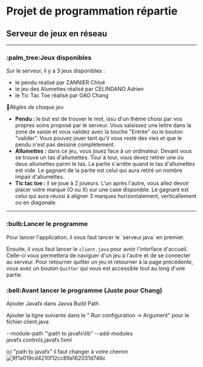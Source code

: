 <h1>Projet de programmation répartie </h1>
<h2>Serveur de jeux en réseau </h2>

------
<h3> :palm_tree:Jeux disponibles</h3>
Sur le serveur, il y a 3 jeux disponibles : 

- le pendu réalisé par ZANNIER Chloé
- le jeu des Alumettes réalisé par CELINDANO Adrien
- le Tic Tac Toe réalisé par GAO Chang

:mega:_Règles de chaque jeu_
 - **Pendu :** le but est de trouver le mot, issu d'un thème choisi par vos propres soins proposé par le serveur. Vous saisissez une lettre dans la zone de saisie et vous validez avec la touche "Entrée" ou le bouton "valider". Vous pouvez jouer tant qu'il vous reste des vies et que le pendu n'est pas dessiné complètement.
 - **Allumettes :** dans ce jeu, vous jouez face à un ordinateur. Devant vous se trouve un tas d'allumettes. Tour à tour, vous devez retirer une ou deux allumettes parmi le tas. La partie s'arrête quand le tas d'allumettes est vide. Le gagnant de la partie est celui qui aura retiré un nombre impair d'allumettes.
 - **Tic tac toe :** il se joue à 2 joueurs. L'un après l'autre, vous allez devoir placer votre marque (O ou X) sur une case disponible. Le gagnant est celui qui aura réussi à aligner 3 marques horizontalement, verticallement ou en diagonale.
 

------------
<h3>:bulb:Lancer le programme</h3>
Pour lancer l'application, il vous faut lancer le `serveur.java` en premier.  

Ensuite, il vous faut lancer le `client.java` pour avoir l'interface d'accueil.
Celle-ci vous permettera de naviguer d'un jeu à l'autre et de se connecter au serveur. Pour retourner quitter un jeu et retourner à la page précédente, vous avez un bouton `Quitter` qui vous est accessible tout au long d'une partie.

<h3>:bell:Avant lancer le programme (Juste pour Chang)</h3>  

Ajouter Javafx dans Javva Build Path  

Ajouter la ligne suivante dans le " Run configuration -> Argument" pour le fichier client.java           


 
 --module-path "\path to javafx\lib" --add-modules javafx.controls,javafx.fxml
 
 
 ici "path to javafx" il faut changer à votre chemin     
 ![9f1a019cd4210f12cc89a162031d746c](https://user-images.githubusercontent.com/56112613/112481932-cfb06280-8d77-11eb-8c62-95a344b26b49.png)
 
 
